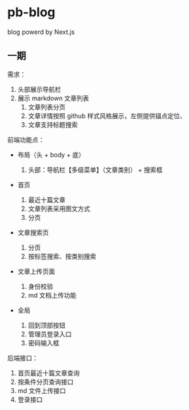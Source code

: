 # pb-blog

blog powerd by Next.js

## 一期

需求：

1. 头部展示导航栏
2. 展示 markdown 文章列表
   1. 文章列表分页
   2. 文章详情按照 github 样式风格展示，左侧提供锚点定位、
   3. 文章支持标题搜索

前端功能点：

- 布局（头 + body + 底）

  1. 头部：导航栏【多级菜单】（文章类别） + 搜索框

- 首页

  1. 最近十篇文章
  2. 文章列表采用图文方式
  3. 分页

- 文章搜索页

  1. 分页
  2. 按标签搜索、按类别搜索

- 文章上传页面

  1. 身份校验
  2. md 文档上传功能

- 全局

  1. 回到顶部按钮
  2. 管理员登录入口
  3. 密码输入框

后端接口：

1. 首页最近十篇文章查询
2. 按条件分页查询接口
3. md 文件上传接口
4. 登录接口
